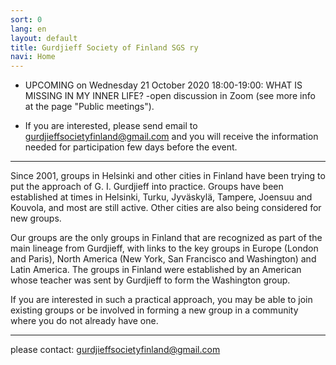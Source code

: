 ```yaml
---
sort: 0
lang: en
layout: default
title: Gurdjieff Society of Finland SGS ry
navi: Home
---
```

- UPCOMING on Wednesday 21 October 2020 18:00-19:00: WHAT IS MISSING IN MY INNER LIFE? 
-open discussion in Zoom (see more info at the page "Public meetings").

- If you are interested, please send email to gurdjieffsocietyfinland@gmail.com 
and you will receive the information needed for participation few days before the event.

---

Since 2001, groups in Helsinki and other cities in Finland have been trying to
put the approach of G. I. Gurdjieff into practice. Groups have been established
at times in Helsinki, Turku, Jyväskylä, Tampere, Joensuu and Kouvola, and most
are still active. Other cities are also being considered for new groups.

Our groups are the only groups in Finland that are recognized as part of the
main lineage from Gurdjieff, with links to the key groups in Europe (London and
Paris), North America (New York, San Francisco and Washington) and Latin
America.  The groups in Finland were established by an American whose teacher
was sent by Gurdjieff to form the Washington  group.

If you are interested in such a practical approach, you may be able to join
existing groups or be involved in forming a new group in a community where you
do not already have one.



---

please contact:  gurdjieffsocietyfinland@gmail.com
